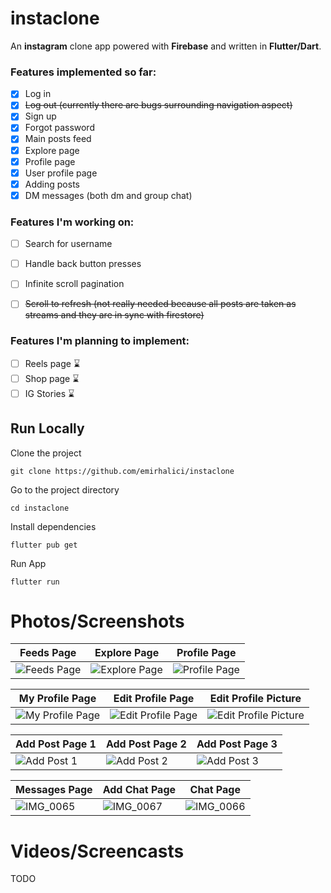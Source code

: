 # instaclone
An **instagram** clone app powered with **Firebase** and written in **Flutter/Dart**.
### Features implemented so far:
 - [x] Log in
 - [x] ~~Log out (currently there are bugs surrounding navigation aspect)~~
 - [x] Sign up
 - [x] Forgot password
 - [x] Main posts feed
 - [x] Explore page
 - [x] Profile page
 - [x] User profile page
 - [x] Adding posts
 - [x] DM messages (both dm and group chat)

### Features I'm working on:
 - [ ] Search for username
 - [ ] Handle back button presses

 - [ ] Infinite scroll pagination
 - [ ] ~~Scroll to refresh (not really needed because all posts are taken as streams and they are in sync with firestore)~~

### Features I'm planning to implement:
 - [ ] Reels page ⌛️
 - [ ] Shop page ⌛️
 - [ ] IG Stories ⌛️

## Run Locally
Clone the project

    git clone https://github.com/emirhalici/instaclone

Go to the project directory

    cd instaclone

Install dependencies

    flutter pub get

Run App

    flutter run
# Photos/Screenshots

|Feeds Page|Explore Page| Profile Page |
|--|--|--|
| ![Feeds Page](https://user-images.githubusercontent.com/81600010/167615678-1927dd8c-3da6-4e6d-b6d1-9cd4f0fab2ff.PNG) |![Explore Page](https://user-images.githubusercontent.com/81600010/167615781-83c483dc-6273-4181-b994-654712a64417.PNG)  | ![Profile Page](https://user-images.githubusercontent.com/81600010/167615967-849c1125-9aae-4bc1-a5a2-a60960fed9be.PNG) |

|My Profile Page|Edit Profile Page| Edit Profile Picture |
|--|--|--|
| ![My Profile Page](https://user-images.githubusercontent.com/81600010/167616233-7493e7e4-50b5-432c-8312-07e5e085a675.PNG) |![Edit Profile Page](https://user-images.githubusercontent.com/81600010/167616247-d13711dd-6fb0-4215-af0f-3cf484ee1805.PNG)  | ![Edit Profile Picture](https://user-images.githubusercontent.com/81600010/167616254-4916a879-c119-4e6a-8943-5547a2ebaa98.PNG) |

|Add Post Page 1|Add Post Page 2|Add Post Page 3|
|--|--|--|
| ![Add Post 1](https://user-images.githubusercontent.com/81600010/167616434-1d096f7b-8f8c-45f6-ba44-ad9851bbeed7.PNG) |![Add Post 2](https://user-images.githubusercontent.com/81600010/167616457-3f7f2883-d973-4b4a-9366-866f778dd0c9.PNG)  | ![Add Post 3](https://user-images.githubusercontent.com/81600010/167616459-ed5dd4be-7351-4d42-b57b-35d5e095326c.PNG) |

|Messages Page|Add Chat Page|Chat Page|
|--|--|--|
| ![IMG_0065](https://user-images.githubusercontent.com/81600010/168391236-96364321-72e0-419d-8e29-6c3ca3af645b.PNG) |![IMG_0067](https://user-images.githubusercontent.com/81600010/168391221-a8a1a871-f875-407d-a437-6a2d5b896aa8.PNG) | ![IMG_0066](https://user-images.githubusercontent.com/81600010/168391231-140973b6-90cf-4f79-916c-76cac174ff62.PNG) |

# Videos/Screencasts
TODO
